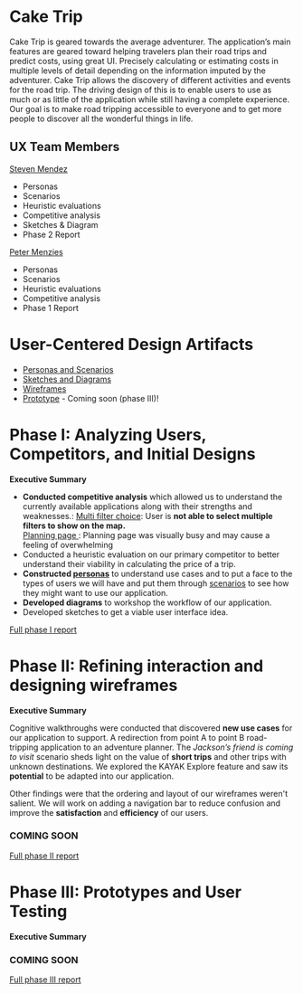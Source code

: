 # Cake Trip

Cake Trip is geared towards the average adventurer. The application’s main features are geared toward helping travelers plan their road trips and predict costs, using great UI. Precisely calculating or estimating costs in multiple levels of detail depending on the information imputed by the adventurer. Cake Trip allows the discovery of different activities and events for the road trip. The driving design of this is to enable users to use as much or as little of the application while still having a complete experience. Our goal is to make road tripping accessible to everyone and to get more people to discover all the wonderful things in life.

## UX Team Members

[Steven Mendez](https://usabilityengineering.github.io/ux-portfolio-MinecraftSt3v3/)
- Personas
- Scenarios
- Heuristic evaluations
- Competitive analysis
- Sketches & Diagram
- Phase 2 Report

[Peter Menzies](https://usabilityengineering.github.io/ux-portfolio-PJMenzies/)
- Personas
- Scenarios
- Heuristic evaluations
- Competitive analysis
- Phase 1 Report


# User-Centered Design Artifacts
* [Personas and Scenarios](personas/)
* [Sketches and Diagrams](sketches/)
* [Wireframes](wireframes/)
* [Prototype](#) - Coming soon (phase III)!

# Phase I: Analyzing Users, Competitors, and Initial Designs

**Executive Summary**

* **Conducted competitive analysis** which allowed us to understand the currently available applications along with their strengths and weaknesses.:
<u> Multi filter choice</u>: User is **not able to select multiple filters to show on the map.**  
<u> Planning page </u>: Planning page was visually busy and may cause a feeling of overwhelming
* Conducted a heuristic evaluation on our primary competitor to better understand their viability in calculating the price of a trip.
* **Constructed [personas](personas/README.md#personas)** to understand use cases and to put a face to the types of users we will have and put them through [scenarios](personas/README.md#scenarios) to see how they might want to use our application.
* **Developed diagrams** to workshop the workflow of our application.
* Developed sketches to get a viable user interface idea.

[Full phase I report](phaseI/)

# Phase II: Refining interaction and designing wireframes

**Executive Summary**

Cognitive walkthroughs were conducted that discovered **new use cases** for our application to support. A redirection from point A to point B road-tripping application to an adventure planner. The *Jackson’s friend is coming to visit* scenario sheds light on the value of **short trips** and other trips with unknown destinations. We explored the KAYAK Explore feature and saw its **potential** to be adapted into our application.

Other findings were that the ordering and layout of our wireframes weren't salient. We will work on adding a navigation bar to reduce confusion and improve the **satisfaction** and **efficiency** of our users.

### COMING SOON

[Full phase II report](phaseII/)


# Phase III: Prototypes and User Testing

**Executive Summary**

### COMING SOON

[Full phase III report](phaseIII/)
